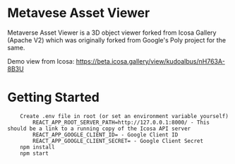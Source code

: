 # Metavese Asset Viewer
Metaverse Asset Viewer is a 3D object viewer forked from Icosa Gallery (Apache V2) which was originally forked from Google's Poly project for the same.

Demo view from Icosa: https://beta.icosa.gallery/view/kudoalbus/nH763A-8B3U

# Getting Started

```
    Create .env file in root (or set an environment variable yourself)
        REACT_APP_ROOT_SERVER_PATH=http://127.0.0.1:8000/ - This should be a link to a running copy of the Icosa API server
        REACT_APP_GOOGLE_CLIENT_ID= - Google Client ID
        REACT_APP_GOOGLE_CLIENT_SECRET= - Google Client Secret
    npm install
    npm start

```
